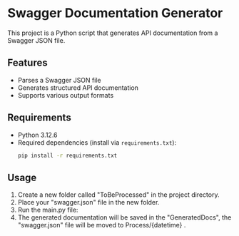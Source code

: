 # Swagger Documentation Generator

This project is a Python script that generates API documentation from a Swagger JSON file.

## Features
- Parses a Swagger JSON file
- Generates structured API documentation
- Supports various output formats

## Requirements
- Python 3.12.6
- Required dependencies (install via `requirements.txt`):
  ```bash
  pip install -r requirements.txt
  ```

## Usage
1. Create a new folder called "ToBeProcessed" in the project directory.
2. Place your "swagger.json" file in the new folder.
3. Run the main.py file:
4. The generated documentation will be saved in the "GeneratedDocs", the "swagger.json" file will be moved to Process/{datetime} .
